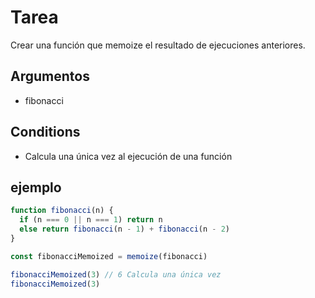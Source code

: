 # Tarea

Crear una función que memoize el resultado de ejecuciones anteriores.

## Argumentos

* fibonacci

## Conditions

* Calcula una única vez al ejecución de una función

## ejemplo

```javascript
function fibonacci(n) {
  if (n === 0 || n === 1) return n
  else return fibonacci(n - 1) + fibonacci(n - 2)
}

const fibonacciMemoized = memoize(fibonacci)

fibonacciMemoized(3) // 6 Calcula una única vez
fibonacciMemoized(3)
```
